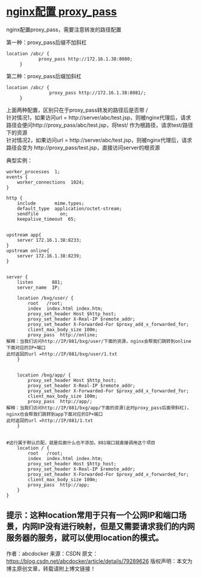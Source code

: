 # [nginx配置 proxy_pass](https://blog.csdn.net/abcdocker/article/details/79289626)

nginx配置proxy_pass，需要注意转发的路径配置

第一种：proxy_pass后缀不加斜杠
```
location /abc/ {
            proxy_pass http://172.16.1.38:8080;
     }
```
第二种：proxy_pass后缀加斜杠
```
location /abc/ {
                proxy_pass http://172.16.1.38:8081/;
     } 
```
上面两种配置，区别只在于proxy_pass转发的路径后是否带 /  
针对情况1，如果访问url = http://server/abc/test.jsp，则被nginx代理后，请求路径会便问http://proxy_pass/abc/test.jsp，将test/ 作为根路径，请求test/路径下的资源  
针对情况2，如果访问url = http://server/abc/test.jsp，则被nginx代理后，请求路径会变为 http://proxy_pass/test.jsp，直接访问server的根资源  

典型实例：

```
worker_processes  1;
events {
    worker_connections  1024;
}

http {
    include       mime.types;
    default_type  application/octet-stream;
    sendfile        on;
    keepalive_timeout  65;


upstream app{
    server 172.16.1.38:8233;
}
upstream online{
    server 172.16.1.38:8239;
}


server {
    listen       881;
    server_name  IP;

    location /bxg/user/ {
        root   /root;
        index  index.html index.htm;
        proxy_set_header Host $http_host;
        proxy_set_header X-Real-IP $remote_addr;
        proxy_set_header X-Forwarded-For $proxy_add_x_forwarded_for;
        client_max_body_size 100m;
        proxy_pass  http://online;
解释：当我们访问http://IP/881/bxg/user/下面的资源，nginx会帮我们跳转到online下面对应的IP+端口
此时返回的url =http://IP/881/bxg/user/1.txt
    }


    location /bxg/app/ {
        proxy_set_header Host $http_host;
        proxy_set_header X-Real-IP $remote_addr;
        proxy_set_header X-Forwarded-For $proxy_add_x_forwarded_for;
        client_max_body_size 100m;
        proxy_pass  http://app/;
解释：当我们访问http://IP/881/bxg/app/下面的资源(此时proxy_pass后面带斜杠)，nginx也会帮我们跳转到app下面对应的IP+端口
此时返回的url =http://IP/881/1.txt
    }


#这行属于默认匹配，就是后面什么也不添加，881端口就直接调用这个项目
    location / {
        root   /root;
        index  index.html index.htm;
        proxy_set_header Host $http_host;
        proxy_set_header X-Real-IP $remote_addr;
        proxy_set_header X-Forwarded-For $proxy_add_x_forwarded_for;
        client_max_body_size 100m;
        proxy_pass  http://app;
    }
}
```

提示：这种location常用于只有一个公网IP和端口场景，内网IP没有进行映射，但是又需要请求我们的内网服务器的服务，就可以使用location的模式。
--------------------- 
作者：abcdocker 
来源：CSDN 
原文：https://blog.csdn.net/abcdocker/article/details/79289626 
版权声明：本文为博主原创文章，转载请附上博文链接！